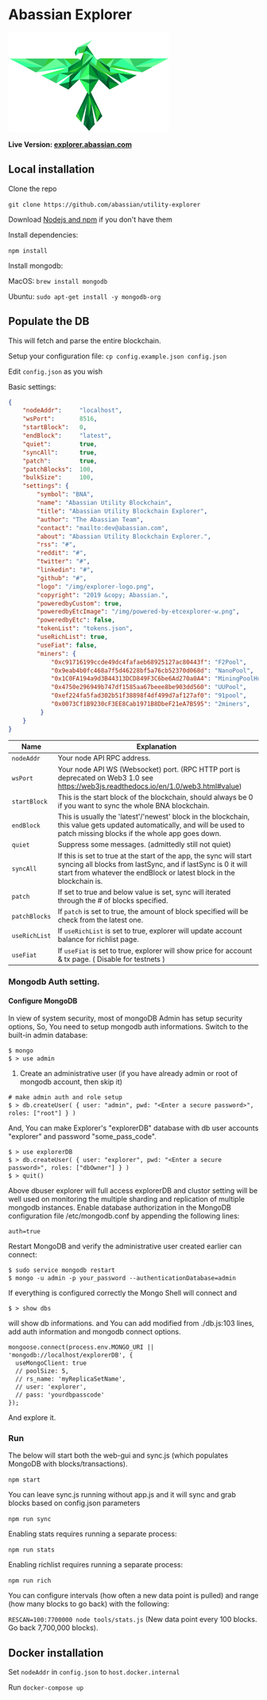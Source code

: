 # Abassian Explorer

<img src="public/img/explorer-logo.png" alt="BNA Explorer logo" height="200" />

<b>Live Version: [explorer.abassian.com](http://explorer.abassian.com)</b>

## Local installation

Clone the repo

`git clone https://github.com/abassian/utility-explorer`

Download [Nodejs and npm](https://docs.npmjs.com/getting-started/installing-node "Nodejs install") if you don't have them

Install dependencies:

`npm install`

Install mongodb:

MacOS: `brew install mongodb`

Ubuntu: `sudo apt-get install -y mongodb-org`

## Populate the DB

This will fetch and parse the entire blockchain.

Setup your configuration file: `cp config.example.json config.json`

Edit `config.json` as you wish

Basic settings:
```json
{
    "nodeAddr":     "localhost",
    "wsPort":       8516,
    "startBlock":   0,
    "endBlock":     "latest",
    "quiet":        true,
    "syncAll":      true,
    "patch":        true,
    "patchBlocks":  100,
    "bulkSize":     100,
    "settings": {
        "symbol": "BNA",
        "name": "Abassian Utility Blockchain",
        "title": "Abassian Utility Blockchain Explorer",
        "author": "The Abassian Team",
        "contact": "mailto:dev@abassian.com",
        "about": "Abassian Utility Blockchain Explorer.",
        "rss": "#",
        "reddit": "#",
        "twitter": "#",
        "linkedin": "#",
        "github": "#",
        "logo": "/img/explorer-logo.png",
        "copyright": "2019 &copy; Abassian.",
        "poweredbyCustom": true,
        "poweredbyEtcImage": "/img/powered-by-etcexplorer-w.png",
        "poweredbyEtc": false,
        "tokenList": "tokens.json",
        "useRichList": true,
        "useFiat": false,
        "miners": {
            "0xc91716199ccde49dc4fafaeb68925127ac80443f": "F2Pool",
            "0x9eab4b0fc468a7f5d46228bf5a76cb52370d068d": "NanoPool",
            "0x1C0FA194a9d3B44313DCD849F3C6be6Ad270a0A4": "MiningPoolHub",
            "0x4750e296949b747df1585aa67beee8be903dd560": "UUPool",
            "0xef224fa5fad302b51f38898f4df499d7af127af0": "91pool",
            "0x0073Cf1B9230cF3EE8Cab1971B8DbeF21eA7B595": "2miners",
         }
    }
}

```

| Name  | Explanation |
|-------------|-----|
| `nodeAddr` | Your node API RPC address. |
| `wsPort` | Your node API WS (Websocket) port. (RPC HTTP port is deprecated on Web3 1.0 see https://web3js.readthedocs.io/en/1.0/web3.html#value) |
| `startBlock` | This is the start block of the blockchain, should always be 0 if you want to sync the whole BNA blockchain. |
| `endBlock` | This is usually the 'latest'/'newest' block in the blockchain, this value gets updated automatically, and will be used to patch missing blocks if the whole app goes down. |
| `quiet` | Suppress some messages. (admittedly still not quiet) |
| `syncAll` | If this is set to true at the start of the app, the sync will start syncing all blocks from lastSync, and if lastSync is 0 it will start from whatever the endBlock or latest block in the blockchain is. |
| `patch` | If set to true and below value is set, sync will iterated through the # of blocks specified. |
| `patchBlocks` | If `patch` is set to true, the amount of block specified will be check from the latest one. |
| `useRichList` | If `useRichList` is set to true, explorer will update account balance for richlist page. |
| `useFiat` | If `useFiat` is set to true, explorer will show price for account & tx page. ( Disable for testnets )|

### Mongodb Auth setting.

#### Configure MongoDB

In view of system security, most of mongoDB Admin has setup security options, So, You need to setup mongodb auth informations.
Switch to the built-in admin database:

```
$ mongo
$ > use admin
```

1. Create an administrative user  (if you have already admin or root of mongodb account, then skip it)

```
# make admin auth and role setup
$ > db.createUser( { user: "admin", pwd: "<Enter a secure password>", roles: ["root"] } )
```

And, You can make Explorer's "explorerDB" database with db user accounts "explorer" and password "some_pass_code".

```
$ > use explorerDB
$ > db.createUser( { user: "explorer", pwd: "<Enter a secure password>", roles: ["dbOwner"] } )
$ > quit()
```

Above dbuser explorer will full access explorerDB and clustor setting will be well used on monitoring the multiple sharding and replication of multiple mongodb instances.
Enable database authorization in the MongoDB configuration file /etc/mongodb.conf by appending the following lines:

```
auth=true
```

Restart MongoDB and verify the administrative user created earlier can connect:

```
$ sudo service mongodb restart
$ mongo -u admin -p your_password --authenticationDatabase=admin
```

If everything is configured correctly the Mongo Shell will connect and

```
$ > show dbs
```

will show db informations.
and You can add modified from  ./db.js:103 lines,  add auth information and mongodb connect options.

```
mongoose.connect(process.env.MONGO_URI || 'mongodb://localhost/explorerDB', {
  useMongoClient: true
  // poolSize: 5,
  // rs_name: 'myReplicaSetName',
  // user: 'explorer',
  // pass: 'yourdbpasscode'
});
```

And explore it.

### Run

The below will start both the web-gui and sync.js (which populates MongoDB with blocks/transactions).

`npm start`

You can leave sync.js running without app.js and it will sync and grab blocks based on config.json parameters

`npm run sync`

Enabling stats requires running a separate process:

`npm run stats`

Enabling richlist requires running a separate process:

`npm run rich`

You can configure intervals (how often a new data point is pulled) and range (how many blocks to go back) with the following:

`RESCAN=100:7700000 node tools/stats.js` (New data point every 100 blocks. Go back 7,700,000 blocks).

## Docker installation

Set `nodeAddr` in `config.json` to `host.docker.internal`

Run `docker-compose up`
